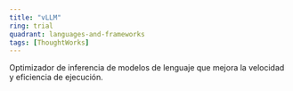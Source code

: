 ```yaml
---
title: "vLLM"
ring: trial
quadrant: languages-and-frameworks
tags: [ThoughtWorks]
---
```


Optimizador de inferencia de modelos de lenguaje que mejora la velocidad y eficiencia de ejecución.
